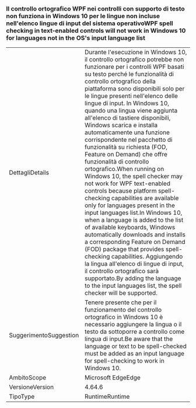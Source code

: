 ### <a name="wpf-spell-checking-in-text-enabled-controls-will-not-work-in-windows-10-for-languages-not-in-the-oss-input-language-list"></a><span data-ttu-id="8768a-101">Il controllo ortografico WPF nei controlli con supporto di testo non funziona in Windows 10 per le lingue non incluse nell'elenco lingue di input del sistema operativo</span><span class="sxs-lookup"><span data-stu-id="8768a-101">WPF spell checking in text-enabled controls will not work in Windows 10 for languages not in the OS's input language list</span></span>

|   |   |
|---|---|
|<span data-ttu-id="8768a-102">Dettagli</span><span class="sxs-lookup"><span data-stu-id="8768a-102">Details</span></span>|<span data-ttu-id="8768a-103">Durante l'esecuzione in Windows 10, il controllo ortografico potrebbe non funzionare per i controlli WPF basati su testo perché le funzionalità di controllo ortografico della piattaforma sono disponibili solo per le lingue presenti nell'elenco delle lingue di input. In Windows 10, quando una lingua viene aggiunta all'elenco di tastiere disponibili, Windows scarica e installa automaticamente una funzione corrispondente nel pacchetto di funzionalità su richiesta (FOD, Feature on Demand) che offre funzionalità di controllo ortografico.</span><span class="sxs-lookup"><span data-stu-id="8768a-103">When running on Windows 10, the spell checker may not work for WPF text-enabled controls because platform spell-checking capabilities are available only for languages present in the input languages list.In Windows 10, when a language is added to the list of available keyboards, Windows automatically downloads and installs a corresponding Feature on Demand (FOD) package that provides spell-checking capabilities.</span></span> <span data-ttu-id="8768a-104">Aggiungendo la lingua all'elenco di lingue di input, il controllo ortografico sarà supportato.</span><span class="sxs-lookup"><span data-stu-id="8768a-104">By adding the language to the input languages list, the spell checker will be supported.</span></span>|
|<span data-ttu-id="8768a-105">Suggerimento</span><span class="sxs-lookup"><span data-stu-id="8768a-105">Suggestion</span></span>|<span data-ttu-id="8768a-106">Tenere presente che per il funzionamento del controllo ortografico in Windows 10 è necessario aggiungere la lingua o il testo da sottoporre a controllo come lingua di input.</span><span class="sxs-lookup"><span data-stu-id="8768a-106">Be aware that the language or text to be spell-checked must be added as an input language for spell-checking to work in Windows 10.</span></span>|
|<span data-ttu-id="8768a-107">Ambito</span><span class="sxs-lookup"><span data-stu-id="8768a-107">Scope</span></span>|<span data-ttu-id="8768a-108">Microsoft Edge</span><span class="sxs-lookup"><span data-stu-id="8768a-108">Edge</span></span>|
|<span data-ttu-id="8768a-109">Versione</span><span class="sxs-lookup"><span data-stu-id="8768a-109">Version</span></span>|<span data-ttu-id="8768a-110">4.6</span><span class="sxs-lookup"><span data-stu-id="8768a-110">4.6</span></span>|
|<span data-ttu-id="8768a-111">Tipo</span><span class="sxs-lookup"><span data-stu-id="8768a-111">Type</span></span>|<span data-ttu-id="8768a-112">Runtime</span><span class="sxs-lookup"><span data-stu-id="8768a-112">Runtime</span></span>|

